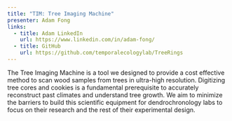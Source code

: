 ```yaml
---
title: "TIM: Tree Imaging Machine"
presenter: Adam Fong
links:
  - title: Adam LinkedIn
    url: https://www.linkedin.com/in/adam-fong/
  - title: GitHub
    url: https://github.com/temporalecologylab/TreeRings 
---
```


The Tree Imaging Machine is a tool we designed to provide a cost effective method to scan wood samples from trees in ultra-high resolution. Digitizing tree cores and cookies is a fundamental prerequisite to accurately reconstruct past climates and understand tree growth. We aim to minimize the barriers to build this scientific equipment for dendrochronology labs to focus on their research and the rest of their experimental design.
